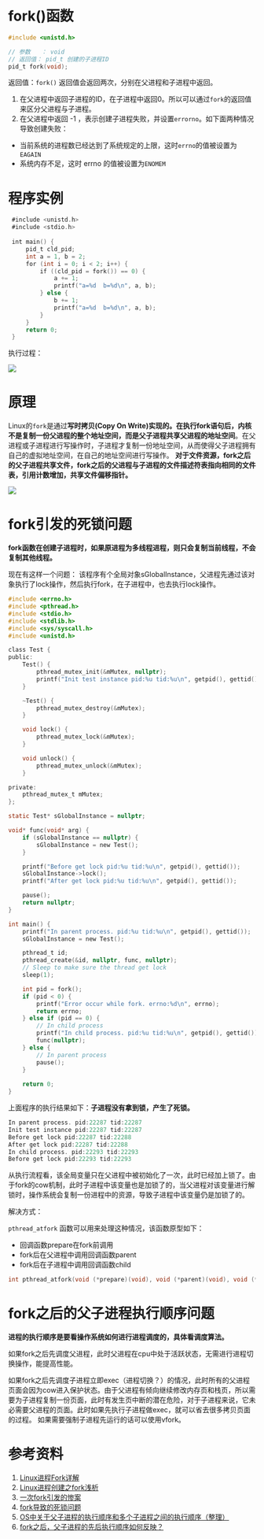 # fork()函数

```c
#include <unistd.h>

// 参数	： void 
// 返回值： pid_t 创建的子进程ID
pid_t fork(void);
```
返回值：`fork()` 返回值会返回两次，分别在父进程和子进程中返回。

1. 在父进程中返回子进程的ID，在子进程中返回0。所以可以通过`fork`的返回值来区分父进程与子进程。
1. 在父进程中返回 -1 ，表示创建子进程失败，并设置`errorno`。如下面两种情况导致创建失败：
- 当前系统的进程数已经达到了系统规定的上限，这时`errno`的值被设置为`EAGAIN`
- 系统内存不足，这时 errno 的值被设置为`ENOMEM`

# 程序实例

```c
 #include <unistd.h>
 #include <stdio.h>
 
 int main() {
     pid_t cld_pid;
     int a = 1, b = 2;
     for (int i = 0; i < 2; i++) {
         if ((cld_pid = fork()) == 0) {
             a += 1;
             printf("a=%d  b=%d\n", a, b);
         } else {
             b += 1;
             printf("a=%d  b=%d\n", a, b);
         }
     }
     return 0;
 }
```

执行过程：

![](https://p3-juejin.byteimg.com/tos-cn-i-k3u1fbpfcp/7e8a76688828478b9d0af8d8679a2960~tplv-k3u1fbpfcp-zoom-in-crop-mark:1304:0:0:0.awebp)

# 原理

Linux的`fork`是通过**写时拷贝(Copy On Write)**实现的。在执行fork语句后，内核不是复制一份父进程的整个地址空间，而是**父子进程共享父进程的地址空间**。在父进程或子进程进行写操作时，子进程才复制一份地址空间，从而使得父子进程拥有自己的虚拟地址空间，在自己的地址空间进行写操作。
**对于文件资源，fork之后的父子进程共享文件，fork之后的父进程与子进程的文件描述符表指向相同的文件表，引用计数增加，共享文件偏移指针。**

![](https://p3-juejin.byteimg.com/tos-cn-i-k3u1fbpfcp/2f5f60cfd1c145309b384c90ed9d0249~tplv-k3u1fbpfcp-zoom-in-crop-mark:1304:0:0:0.awebp)

# fork引发的死锁问题

**fork函数在创建子进程时，如果原进程为多线程进程，则只会复制当前线程，不会复制其他线程。**

现在有这样一个问题：
该程序有个全局对象sGlobalInstance，父进程先通过该对象执行了lock操作，然后执行fork，在子进程中，也去执行lock操作。

```c
#include <errno.h>
#include <pthread.h>
#include <stdio.h>
#include <stdlib.h>
#include <sys/syscall.h>
#include <unistd.h>

class Test {
public:
    Test() {
        pthread_mutex_init(&mMutex, nullptr);
        printf("Init test instance pid:%u tid:%u\n", getpid(), gettid());
    }

    ~Test() {
        pthread_mutex_destroy(&mMutex);
    }

    void lock() {
        pthread_mutex_lock(&mMutex);
    }

    void unlock() {
        pthread_mutex_unlock(&mMutex);
    }

private:
    pthread_mutex_t mMutex;
};

static Test* sGlobalInstance = nullptr;

void* func(void* arg) {
    if (sGlobalInstance == nullptr) {
        sGlobalInstance = new Test();
    }

    printf("Before get lock pid:%u tid:%u\n", getpid(), gettid());
    sGlobalInstance->lock();
    printf("After get lock pid:%u tid:%u\n", getpid(), gettid());

    pause();
    return nullptr;
}

int main() {
    printf("In parent process. pid:%u tid:%u\n", getpid(), gettid());
    sGlobalInstance = new Test();

    pthread_t id;
    pthread_create(&id, nullptr, func, nullptr);
    // Sleep to make sure the thread get lock
    sleep(1);

    int pid = fork();
    if (pid < 0) {
        printf("Error occur while fork. errno:%d\n", errno);
        return errno;
    } else if (pid == 0) {
        // In child process
        printf("In child process. pid:%u tid:%u\n", getpid(), gettid());
        func(nullptr);
    } else {
        // In parent process
        pause();
    }
    
    return 0;
}
```

上面程序的执行结果如下：**子进程没有拿到锁，产生了死锁。**

```c
In parent process. pid:22287 tid:22287
Init test instance pid:22287 tid:22287
Before get lock pid:22287 tid:22288
After get lock pid:22287 tid:22288
In child process. pid:22293 tid:22293
Before get lock pid:22293 tid:22293
```

从执行流程看，该全局变量只在父进程中被初始化了一次，此时已经加上锁了。由于fork的cow机制，此时子进程中该变量也是加锁了的，当父进程对该变量进行解锁时，操作系统会复制一份进程中的资源，导致子进程中该变量仍是加锁了的。

解决方式：

`pthread_atfork` 函数可以用来处理这种情况，该函数原型如下：

- 回调函数prepare在fork前调用
- fork后在父进程中调用回调函数parent
- fork后在子进程中调用回调函数child
```c
int pthread_atfork(void (*prepare)(void), void (*parent)(void), void (*child)(void));
```
# fork之后的父子进程执行顺序问题

**进程的执行顺序是要看操作系统如何进行进程调度的，具体看调度算法。**

如果fork之后先调度父进程，此时父进程在cpu中处于活跃状态，无需进行进程切换操作，能提高性能。

如果fork之后先调度子进程立即exec（进程切换？）的情况，此时所有的父进程页面会因为cow进入保护状态。由于父进程有倾向继续修改内存页和栈页，所以需要为子进程复制一份页面，此时有发生页中断的潜在危险，对于子进程来说，它未必需要父进程的页面。此时如果先执行子进程做exec，就可以省去很多拷贝页面的过程。
如果需要强制子进程先运行的话可以使用vfork。

# 参考资料

1. [Linux进程Fork详解](https://juejin.cn/post/7022470737617223717)
2. [Linux进程创建之fork浅析](https://juejin.cn/post/6912612368996368392)
3. [一次fork引发的惨案](https://juejin.cn/post/7076006639907635207)
4. [fork导致的死锁问题](https://juejin.cn/post/6996608467192512549)
5. [OS中关于父子进程的执行顺序和多个子进程之间的执行顺序（整理）](https://blog.csdn.net/deniece1/article/details/102983771)
6. [fork之后，父子进程的先后执行顺序如何反映？](https://www.zhihu.com/question/59296096?sort=created)
